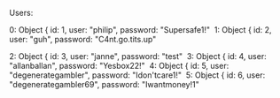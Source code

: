 Users:

0: Object { id: 1, user: "philip", password: "Supersafe1!" 
​
1: Object { id: 2, user: "guh", password: "C4nt.go.tits.up" 

2: Object { id: 3, user: "janne", password: "test" 
​
3: Object { id: 4, user: "allanballan", password: "Yesbox22!" 
​
4: Object { id: 5, user: "degenerategambler", password: "Idon'tcare1!" 
​
5: Object { id: 6, user: "degenerategambler69", password: "Iwantmoney!1" 
